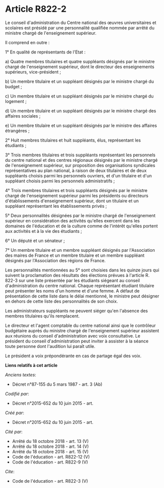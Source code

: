 # Article R822-2

Le conseil d'administration du Centre national des œuvres universitaires et scolaires est présidé par une personnalité
qualifiée nommée par arrêté du ministre chargé de l'enseignement supérieur. 

Il comprend en outre : 

1° En qualité de représentants de l'Etat : 

a) Quatre membres titulaires et quatre suppléants désignés par le ministre chargé de l'enseignement supérieur, dont le
directeur des enseignements supérieurs, vice-président ; 

b) Un membre titulaire et un suppléant désignés par le ministre chargé du budget ; 

c) Un membre titulaire et un suppléant désignés par le ministre chargé du logement ; 

d) Un membre titulaire et un suppléant désignés par le ministre chargé des affaires sociales ; 

e) Un membre titulaire et un suppléant désignés par le ministre des affaires étrangères ; 

2° Huit membres titulaires et huit suppléants, élus, représentant les étudiants ; 

3° Trois membres titulaires et trois suppléants représentant les personnels du centre national et des centres régionaux
désignés par le ministre chargé de l'enseignement supérieur, sur proposition des organisations syndicales représentatives au
plan national, à raison de deux titulaires et de deux suppléants choisis parmi les personnels ouvriers, et d'un titulaire et
d'un suppléant choisis parmi les personnels administratifs ; 

4° Trois membres titulaires et trois suppléants désignés par le ministre chargé de l'enseignement supérieur parmi les
présidents ou directeurs d'établissements d'enseignement supérieur, dont un titulaire et un suppléant représentant les
établissements privés ; 

5° Deux personnalités désignées par le ministre chargé de l'enseignement supérieur en considération des activités qu'elles
exercent dans les domaines de l'éducation et de la culture comme de l'intérêt qu'elles portent aux activités et à la vie des
étudiants ; 

6° Un député et un sénateur ; 

7° Un membre titulaire et un membre suppléant désignés par l'Association des maires de France et un membre titulaire et un
membre suppléant désignés par l'Association des régions de France. 

Les personnalités mentionnées au 5° sont choisies dans les quinze jours qui suivent la proclamation des résultats des
élections prévues à l'article R. 822-3 sur une liste présentée par les étudiants siégeant au conseil d'administration du
centre national. Chaque représentant étudiant titulaire peut présenter les noms d'un homme et d'une femme. A défaut de
présentation de cette liste dans le délai mentionné, le ministre peut désigner en dehors de cette liste des personnalités de
son choix. 

Les administrateurs suppléants ne peuvent siéger qu'en l'absence des membres titulaires qu'ils remplacent. 

Le directeur et l'agent comptable du centre national ainsi que le contrôleur budgétaire auprès du ministre chargé de
l'enseignement supérieur assistent aux réunions du conseil d'administration avec voix consultative. Le président du conseil
d'administration peut inviter à assister à la séance toute personne dont l'audition lui paraît utile. 

Le président a voix prépondérante en cas de partage égal des voix.

**Liens relatifs à cet article**

_Anciens textes_:

  - Décret n°87-155 du 5 mars 1987 - art. 3 (Ab)

_Codifié par_:

  - Décret n°2015-652 du 10 juin 2015 - art.

_Créé par_:

  - Décret n°2015-652 du 10 juin 2015 - art.

_Cité par_:

  - Arrêté du 18 octobre 2018 - art. 13 (V)
  - Arrêté du 18 octobre 2018 - art. 14 (V)
  - Arrêté du 18 octobre 2018 - art. 15 (V)
  - Code de l'éducation - art. R822-12 (V)
  - Code de l'éducation - art. R822-9 (V)

_Cite_:

  - Code de l'éducation - art. R822-3 (V)
